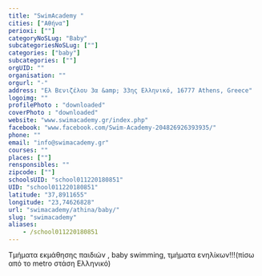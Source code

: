 ```yaml
---
title: "SwimAcademy "
cities: ["Αθήνα"]
perioxi: [""]
categoryNoSLug: "Baby"
subcategoriesNoSLug: [""]
categories: ["baby"]
subcategories: [""]
orgUID: ""
organisation: ""
orgurl: "-"
address: "Ελ Βενιζέλου 3α &amp; 33ης Ελληνικό, 16777 Athens, Greece"
logoimg: ""
profilePhoto : "downloaded"
coverPhoto : "downloaded"
website: "www.swimacademy.gr/index.php"
facebook: "www.facebook.com/Swim-Academy-204826926393935/"
phone: ""
email: "info@swimacademy.gr"
courses: ""
places: [""]
rensponsibles: ""
zipcode: [""]
schoolsUID: "school011220180851"
UID: "school011220180851"
latitude: "37,8911655"
longitude: "23,74626828"
url: "swimacademy/athina/baby/"
slug: "swimacademy"
aliases:
    - /school011220180851
---
```



Τμήματα εκμάθησης παιδιών , baby swimming, τμήματα ενηλίκων!!!(πίσω από το metro στάση Ελληνικό)

